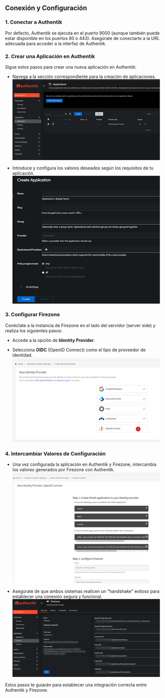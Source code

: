 ## Conexión y Configuración

### 1. Conectar a Authentik

Por defecto, Authentik se ejecuta en el puerto 9000 (aunque también puede estar disponible en los puertos 80 o 443). Asegúrate de conectarte a la URL adecuada para acceder a la interfaz de Authentik.

### 2. Crear una Aplicación en Authentik

Sigue estos pasos para crear una nueva aplicación en Authentik:
- Navega a la sección correspondiente para la creación de aplicaciones.
![Descripción de la imagen](../doc/images/image8.png)

- Introduce y configura los valores deseados según los requisitos de tu aplicación.
![Descripción de la imagen](../doc/images/image9.png)

### 3. Configurar Firezone

Conéctate a la instancia de Firezone en el lado del servidor (server side) y realiza los siguientes pasos:
- Accede a la opción de **Identity Provider**.

- Selecciona **OIDC** (OpenID Connect) como el tipo de proveedor de identidad.
![Descripción de la imagen](../doc/images/image6.png)


### 4. Intercambiar Valores de Configuración

- Una vez configurada la aplicación en Authentik y Firezone, intercambia los valores generados por Firezone con Authentik.
![Descripción de la imagen](../doc/images/image7.png)

- Asegúrate de que ambos sistemas realicen un "handshake" exitoso para establecer una conexión segura y funcional.
![Descripción de la imagen](../doc/images/image91.png)

Estos pasos te guiarán para establecer una integración correcta entre Authentik y Firezone.
